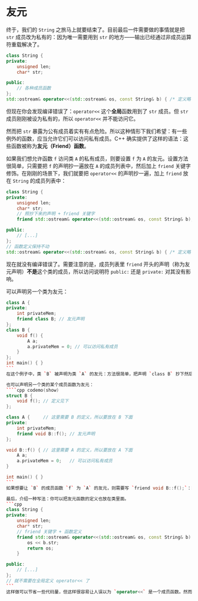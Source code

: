 # 友元

终于，我们的 `String` 之旅马上就要结束了。目前最后一件需要做的事情就是把 `str` 成员改为私有的：因为唯一需要用到 `str` 的地方——输出已经通过非成员运算符重载解决了。
```cpp
class String {
private:
    unsigned len;
    char* str;

public:
    // 各种成员函数
};
std::ostream& operator<<(std::ostream& os, const String& b) { /* 定义略 */ }
```

但现在你会发现编译错误了：`operator<<` 这个**全局**函数用到了 `str` 成员。但 `str` 成员刚刚被设为私有的，所以 `operator<<` 并不能访问它。

然而把 `str` 暴露为公有成员着实有有点危险。所以这种情形下我们希望：有一些例外的函数，应当允许它们可以访问私有成员。C++ 确实提供了这样的语法：这些函数被称为**友元（Friend）函数**。

如果我们想允许函数 `f` 访问类 `A` 的私有成员，则要设置 `f` 为 `A` 的友元。设置方法很简单，只需要把 `f` 的声明抄一遍放在 `A` 的成员列表中，然后加上 `friend` 关键字修饰。在刚刚的场景下，我们就要把 `operator<<` 的声明抄一遍，加上 `friend` 放在 `String` 的成员列表中：
```cpp
class String {
private:
    unsigned len;
    char* str;
    // 照抄下来的声明 + friend 关键字
    friend std::ostream& operator<<(std::ostream& os, const String& b);

public:
    // [...]
};
// 函数定义保持不动
std::ostream& operator<<(std::ostream& os, const String& b) { /* 定义略 */ }
```

现在就没有编译错误了。需要注意的是，成员列表里 `friend` 开头的声明（称为友元声明）**不是**这个类的成员，所以访问说明符 `public:` 还是 `private:` 对其没有影响。

可以声明另一个类为友元：
````cpp codemo(show)
class A {
private:
    int privateMem;
    friend class B; // 友元声明
};
class B {
    void f() {
        A a;
        a.privateMem = 0; // 可以访问私有成员
    }
};
int main() { }
```
在这个例子中，类 `B` 被声明为类 `A` 的友元：方法很简单，把声明 `class B` 抄下然后加上 `friend`。

也可以声明另一个类的某个成员函数为友元：
````cpp codemo(show)
struct B {
    void f(); // 定义见下
};

class A {     // 这里需要 B 的定义，所以要放在 B 下面
private:
    int privateMem;
    friend void B::f(); // 友元声明
};

void B::f() { // 这里需要 A 的定义，所以要放在 A 下面
    A a;
    a.privateMem = 0;   // 可以访问私有成员
}

int main() { }
```
如果想要让 `B` 的成员函数 `f` 为 `A` 的友元，则需要写 `friend void B::f();`：除了前面加上 `friend` 以外，需要类似类外定义函数一样加上 `B::` 这个东西。然而为了让编译器知道 `B` 是个什么，你必须要把 `B` 的定义放在友元声明前面；另一方面为了让 `B` 中的 `f` 函数能用 `A` 的成员，你还要把 `B::f` 的定义放在 `A` 的定义后面。所以这种情形你恐怕必须要类外定义 `f`。

最后，介绍一种写法：你可以把友元函数的定义也放在类里面。
```cpp
class String {
private:
    unsigned len;
    char* str;
    // friend 关键字 + 函数定义
    friend std::ostream& operator<<(std::ostream& os, const String& b) {
        os << b.str;
        return os;
    }

public:
    // [...]
};
// 就不需要在全局定义 operator<< 了
```
这样做可以节省一些代码量，但这样很容易让人误以为 `operator<<` 是一个成员函数。然而事实并不是这样的，我们只是把它本来在全局的函数定义放到类里面去了而已：它没有 `this` 指针，访问说明符对其也没有影响。所以我个人建议，为了防止语义上的混淆，我们尽量不要把友元函数放到类里面去定义。
